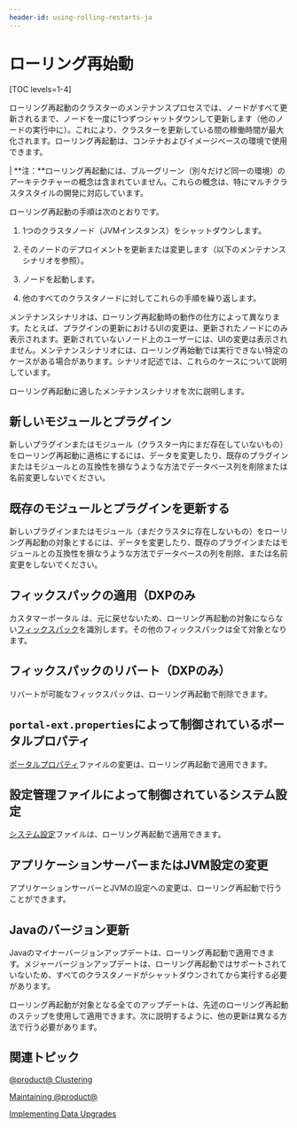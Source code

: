 ```yaml
---
header-id: using-rolling-restarts-ja
---
```


# ローリング再始動

[TOC levels=1-4]

ローリング再起動のクラスターのメンテナンスプロセスでは、ノードがすべて更新されるまで、ノードを一度に1つずつシャットダウンして更新します（他のノードの実行中に）。これにより、クラスターを更新している間の稼働時間が最大化されます。ローリング再起動は、コンテナおよびイメージベースの環境で使用できます。

| **注：**ローリング再起動には、ブルーグリーン（別々だけど同一の環境）のアーキテクチャーの概念は含まれていません。これらの概念は、特にマルチクラスタスタイルの開発に対応しています。

ローリング再起動の手順は次のとおりです。

1. 1つのクラスタノード（JVMインスタンス）をシャットダウンします。

2. そのノードのデプロイメントを更新または変更します（以下のメンテナンスシナリオを参照）。

3. ノードを起動します。

4. 他のすべてのクラスタノードに対してこれらの手順を繰り返します。

メンテナンスシナリオは、ローリング再起動時の動作の仕方によって異なります。たとえば、プラグインの更新におけるUIの変更は、更新されたノードにのみ表示されます。更新されていないノード上のユーザーには、UIの変更は表示されません。メンテナンスシナリオには、ローリング再始動では実行できない特定のケースがある場合があります。シナリオ記述では、これらのケースについて説明しています。

ローリング再起動に適したメンテナンスシナリオを次に説明します。

## 新しいモジュールとプラグイン

新しいプラグインまたはモジュール（クラスター内にまだ存在していないもの）をローリング再起動に適格にするには、データを変更したり、既存のプラグインまたはモジュールとの互換性を損なうような方法でデータベース列を削除または名前変更しないでください。

## 既存のモジュールとプラグインを更新する

新しいプラグインまたはモジュール（まだクラスタに存在しないもの）をローリング再起動の対象とするには、データを変更したり、既存のプラグインまたはモジュールとの互換性を損なうような方法でデータベースの列を削除、または名前変更をしないでください。

## フィックスパックの適用（DXPのみ

カスタマーポータル は、元に戻せないため、ローリング再起動の対象にならない[フィックスパック](/discover/deployment/-/knowledge_base/7-1/maintaining-liferay)を識別します。その他のフィックスパックは全て対象となります。

## フィックスパックのリバート（DXPのみ）

リバートが可能なフィックスパックは、ローリング再起動で削除できます。

## `portal-ext.properties`によって制御されているポータルプロパティ

[ポータルプロパティ](@platform-ref@/7.1-latest/propertiesdoc/portal.properties.html)ファイルの変更は、ローリング再起動で適用できます。

## 設定管理ファイルによって制御されているシステム設定

[システム設定](/discover/portal/-/knowledge_base/7-1/understanding-system-configuration-files)ファイルは、ローリング再起動で適用できます。

## アプリケーションサーバーまたはJVM設定の変更

アプリケーションサーバーとJVMの設定への変更は、ローリング再起動で行うことができます。

## Javaのバージョン更新

Javaのマイナーバージョンアップデートは、ローリング再起動で適用できます。メジャーバージョンアップデートは、ローリング再起動ではサポートされていないため、すべてのクラスタノードがシャットダウンされてから実行する必要があります。

ローリング再起動が対象となる全てのアップデートは、先述のローリング再起動のステップを使用して適用できます。次に説明するように、他の更新は異なる方法で行う必要があります。

## 関連トピック

[@product@ Clustering](/discover/deployment/-/knowledge_base/7-1/liferay-clustering)

[Maintaining @product@](/discover/deployment/-/knowledge_base/7-1/maintaining-liferay)

[Implementing Data Upgrades](/develop/tutorials/-/knowledge_base/7-1/data-upgrades)
